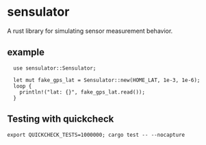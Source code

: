 # sensulator

A rust library for simulating sensor measurement behavior.

## example

```
  use sensulator::Sensulator;
  
  let mut fake_gps_lat = Sensulator::new(HOME_LAT, 1e-3, 1e-6);
  loop {
    println!("lat: {}", fake_gps_lat.read());
  }
```

## Testing with quickcheck

```
export QUICKCHECK_TESTS=1000000; cargo test -- --nocapture
```
